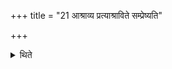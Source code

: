+++
title = "21 आश्राव्य प्रत्याश्राविते सम्प्रेष्यति"

+++

<details><summary>थिते</summary>

21. Having called (the Āgnīdhra to say) astu Śrausṣaṭ, after (the Āgnīdhra) has responded, he orders, “Do you recite the offering verse in connection with the ghee.”   
</details>
